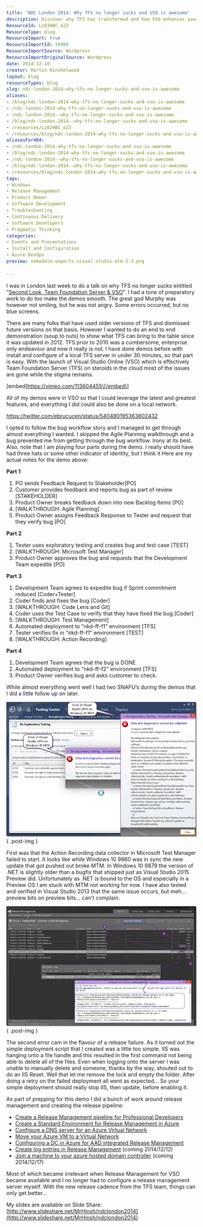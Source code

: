```yaml
---
title: 'NDC London 2014: Why TFS no longer sucks and VSO is awesome'
description: Discover why TFS has transformed and how VSO enhances your development process. Join Martin Hinshelwood's insights from NDC London 2014 for agile success!
ResourceId: Lz8JHBC_e2Z
ResourceType: blog
ResourceImport: true
ResourceImportId: 10980
ResourceImportSource: Wordpress
ResourceImportOriginalSource: Wordpress
date: 2014-12-10
creator: Martin Hinshelwood
layout: blog
resourceTypes: blog
slug: ndc-london-2014-why-tfs-no-longer-sucks-and-vso-is-awesome
aliases:
- /blog/ndc-london-2014-why-tfs-no-longer-sucks-and-vso-is-awesome
- /ndc-london-2014-why-tfs-no-longer-sucks-and-vso-is-awesome
- /ndc-london-2014--why-tfs-no-longer-sucks-and-vso-is-awesome
- /blog/ndc-london-2014--why-tfs-no-longer-sucks-and-vso-is-awesome
- /resources/Lz8JHBC_e2Z
- /resources/blog/ndc-london-2014-why-tfs-no-longer-sucks-and-vso-is-awesome
aliasesFor404:
- /ndc-london-2014-why-tfs-no-longer-sucks-and-vso-is-awesome
- /blog/ndc-london-2014-why-tfs-no-longer-sucks-and-vso-is-awesome
- /ndc-london-2014--why-tfs-no-longer-sucks-and-vso-is-awesome
- /blog/ndc-london-2014--why-tfs-no-longer-sucks-and-vso-is-awesome
- /resources/blog/ndc-london-2014-why-tfs-no-longer-sucks-and-vso-is-awesome
tags:
- Windows
- Release Management
- Product Owner
- Software Development
- Troubleshooting
- Continuous Delivery
- Software Developers
- Pragmatic Thinking
categories:
- Events and Presentations
- Install and Configuration
- Azure DevOps
preview: nakedalm-experts-visual-studio-alm-3-3.png

---
```

I was in London last week to do a talk on why TFS no longer sucks entitled “[Second Look, Team Foundation Server & VSO](http://nkdagility.com/ndc-london-second-look-team-foundation-server-vso/)”. I had a tone of preparatory work to do too make the demos smooth. The great god Murphy was however not smiling, but he was not angry. Some errors occurred, but no blue screens.

There are many folks that have used older versions of TFS and dismissed future versions on that basis. However I wanted to do an end to end demonstration (soup to nuts) to show what TFS can bring to the table since it was updated in 2012. TFS prior to 2010 was a cumbersome, enterprise only endeavour and now it really is not. I have done demos before with install and configure of a local TFS server in under 30 minutes, so that part is easy. With the launch of Visual Studio Online (VSO) which is effectively Team Foundation Server (TFS) on steroids in the cloud most of the issues are gone while the stigma remains.

\[embed\]https://vimeo.com/113604455\[/embed\]

All of my demos were in VSO so that I could leverage the latest and greatest features, and everything I did could also be done on a local network.

https://twitter.com/ebrucucen/status/540480195363602432

I opted to follow the bug workflow story and I managed to get through almost everything I wanted. I skipped the Agile Planning walkthrough and a bug prevented me from getting through the bug workflow. Irony at its best. Also, note that I am playing four parts during the demo. I really should have had three hats or some other indicator of identity, but I think it Here are my actual notes for the demo above:

**Part 1**

1. PO sends Feedback Request to Stakeholder\[PO\]
2. Customer provides feedback and reports bug as part of review \[STAKEHOLDER\]
3. Product Owner breaks feedback down into new Backlog Items \[PO\]
4. \[WALKTHROUGH: Agile Planning\]
5. Product Owner assigns Feedback Response to Tester and request that they verify bug \[PO\]

**Part 2**

1. Tester uses exploratory testing and creates bug and test case \[TEST\]
2. \[WALKTHROUGH: Microsoft Test Manager\]
3. Product Owner approves the bug and requests that the Development Team expedite \[PO\]

**Part 3**

1. Development Team agrees to expedite bug if Sprint commitment reduced \[Coder+Tester\]
2. Coder finds and fixes the bug \[Coder\]
3. \[WALKTHROUGH: Code Lens and Git\]
4. Coder uses the Test Case to verify that they have fixed the bug \[Coder\]
5. \[WALKTHROUGH: Test Management\]
6. Automated deployment to “nkd-ff-f1” environment \[TFS\]
7. Tester verifies fix in “nkd-ff-f1” environment \[TEST\]
8. \[WALKTHROUGH: Action Recording\]

**Part 4**

1. Development Team agrees that the bug is DONE
2. Automated deployment to “nkd-ff-f2” environment \[TFS\]
3. Product Owner verifies bug and asks customer to check.

While almost everything went well I had two SNAFU’s during the demos that I did a little follow up on later.

![image](images/image-1-1.png "image")
{ .post-img }

First was that the Action Recording data collector in Microsoft Test Manager failed to start. It looks like while Windows 10 9860 was in sync the new update that got pushed out broke MTM. In Windows 10 9879 the version of .NET is slightly older than a bugfix that shipped just as Visual Studio 2015 Preview did. Unfortunately as .NET is bound to the OS and especially in a Preview OS I am stuck with MTM not working for now. I have also tested and verified in Visual Studio 2013 that the same issue occurs, but meh… preview bits on preview bits… can’t complain.

![image](images/image1-2-2.png "image")
{ .post-img }

The second error cam in the flavour of a release failure. As it turned out the simple deployment script that I created was a little too simple. IIS was hanging onto a file handle and this resulted in the first command not being able to delete all of the files. Even when logging onto the server I was unable to manually delete and someone, thanks by the way, shouted out to do an IIS Reset. Well that let me remove the lock and empty the folder. After doing a retry on the failed deployment all went as expected… So your simple deployment should really stop IIS, then update, before enabling it.

As part of prepping for this demo I did a bunch of work around release management and creating the release pipeline:

- [Create a Release Management pipeline for Professional Developers](http://nkdagility.com/create-release-management-pipeline-professional-developers/)
- [Create a Standard Environment for Release Management in Azure](http://nkdagility.com/create-standard-environment-release-management-azure/)
- [Configure a DNS server for an Azure Virtual Network](http://nkdagility.com/configure-a-dns-server-for-an-azure-virtual-network/)
- [Move your Azure VM to a Virtual Network](http://nkdagility.com/move-azure-vm-virtual-network/)
- [Configuring a DC in Azure for AAD integrated Release Management](http://nkdagility.com/configuring-dc-azure-aad-integrated-release-management/)
- [Create log entries in Release Management](http://nkdagility.com/create-log-entries-release-management/) (coming 2014/12/12)
- [Join a machine to your azure hosted domain controller](http://nkdagility.com/join-machine-azure-hosted-domain-controller/) (coming 2014/12/17)

Most of which became irrelevant when Release Management for VSO became available and I no longer had to configure a release management server myself. With the new release cadence from the TFS team, things can only get better…

My slides are available on Slide Share: [http://www.slideshare.net/MrHinsh/ndclondon2014](http://www.slideshare.net/MrHinsh/ndclondon2014)

